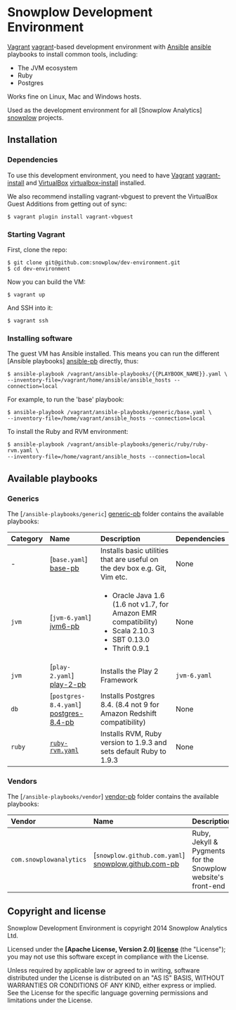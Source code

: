 # Snowplow Development Environment

[Vagrant] [vagrant]-based development environment with [Ansible] [ansible] playbooks to install common tools, including:

* The JVM ecosystem
* Ruby
* Postgres

Works fine on Linux, Mac and Windows hosts.

Used as the development environment for all [Snowplow Analytics] [snowplow] projects.

## Installation

### Dependencies

To use this development environment, you need to have [Vagrant] [vagrant-install] and [VirtualBox] [virtualbox-install] installed.

We also recommend installing vagrant-vbguest to prevent the VirtualBox Guest Additions from getting out of sync:

	$ vagrant plugin install vagrant-vbguest

### Starting Vagrant

First, clone the repo:

	$ git clone git@github.com:snowplow/dev-environment.git
	$ cd dev-environment

Now you can build the VM:

	$ vagrant up

And SSH into it:

	$ vagrant ssh

### Installing software

The guest VM has Ansible installed. This means you can run the different [Ansible playbooks] [ansible-pb] directly, thus:

```
$ ansible-playbook /vagrant/ansible-playbooks/{{PLAYBOOK_NAME}}.yaml \
--inventory-file=/vagrant/home/ansible/ansible_hosts --connection=local
```

For example, to run the 'base' playbook:

```
$ ansible-playbook /vagrant/ansible-playbooks/generic/base.yaml \
--inventory-file=/home/vagrant/ansible_hosts --connection=local
```

To install the Ruby and RVM environment:

```
$ ansible-playbook /vagrant/ansible-playbooks/generic/ruby/ruby-rvm.yaml \
--inventory-file=/home/vagrant/ansible_hosts --connection=local
```

## Available playbooks

### Generics

The [`/ansible-playbooks/generic`] [generic-pb] folder contains the available playbooks:

| Category   | Name                                | Description                                                                      | Dependencies |
|:-----------|:------------------------------------|:---------------------------------------------------------------------------------|:-------------|
| -          | [`base.yaml`] [base-pb]             | Installs basic utilities that are useful on the dev box e.g. Git, Vim etc.       | None         |
| `jvm`      | [`jvm-6.yaml`] [jvm6-pb]            | <ul><li>Oracle Java 1.6 (1.6 not v1.7, for Amazon EMR compatibility)</li><li>Scala 2.10.3</li><li>SBT 0.13.0</li><li>Thrift 0.9.1</li></ul> | None         |
| `jvm`      | [`play-2.yaml`] [play-2-pb]         | Installs the Play 2 Framework                                                    | `jvm-6.yaml` |
| `db`       | [`postgres-8.4.yaml`] [postgres-8.4-pb] | Installs Postgres 8.4. (8.4 not 9 for Amazon Redshift compatibility)         | None         |
| `ruby`     | [`ruby-rvm.yaml`][ruby-rvm-pb]      | Installs RVM, Ruby version to 1.9.3 and sets default Ruby to 1.9.3               | None         |

### Vendors

The [`/ansible-playbooks/vendor`] [vendor-pb] folder contains the available playbooks:

| Vendor                  | Name                                                  | Description                                                  | Dependencies |
|:------------------------|:------------------------------------------------------|:-------------------------------------------------------------|:-------------|
| `com.snowplowanalytics` | [`snowplow.github.com.yaml`] [snowplow.github.com-pb] | Ruby, Jekyll & Pygments for the Snowplow website's front-end | `ruby`       |

## Copyright and license

Snowplow Development Environment is copyright 2014 Snowplow Analytics Ltd.

Licensed under the **[Apache License, Version 2.0] [license]** (the "License");
you may not use this software except in compliance with the License.

Unless required by applicable law or agreed to in writing, software
distributed under the License is distributed on an "AS IS" BASIS,
WITHOUT WARRANTIES OR CONDITIONS OF ANY KIND, either express or implied.
See the License for the specific language governing permissions and
limitations under the License.

[vagrant]: http://vagrantup.com
[vagrant-install]: http://docs.vagrantup.com/v2/installation/index.html
[virtualbox]: https://www.virtualbox.org
[virtualbox-install]: https://www.virtualbox.org/wiki/Downloads
[ansible]: http://www.ansibleworks.com/

[snowplow]: http://snowplowanalytics.com

[ansible-pb]: /snowplow/dev-environment/blob/master/ansible-playbooks
[generic-pb]: /snowplow/dev-environment/blob/master/ansible-playbooks/generic
[vendor-pb]: /snowplow/dev-environment/blob/master/ansible-playbooks/vendor

[base-pb]: /snowplow/dev-environment/blob/master/ansible-playbooks/generic/base.yaml
[jvm6-pb]: /snowplow/dev-environment/blob/master/ansible-playbooks/generic/jvm/jvm-6.yaml
[play-2-pb]: /snowplow/dev-environment/blob/master/ansible-playbooks/generic/jvm/play-2.yaml
[postgres-8.4-pb]: /snowplow/dev-environment/blob/master/ansible-playbooks/generic/db/postgres-8.4.yaml
[ruby-rvm-pb]: /snowplow/dev-environment/blob/master/ansible-playbooks/generic/ruby/ruby-rvm.yaml

[snowplow.github.com-pb]: /snowplow/dev-environment/blob/master/ansible-playbooks/vendor/com.snowplowanalytics/snowplow.github.com.yaml

[license]: http://www.apache.org/licenses/LICENSE-2.0
